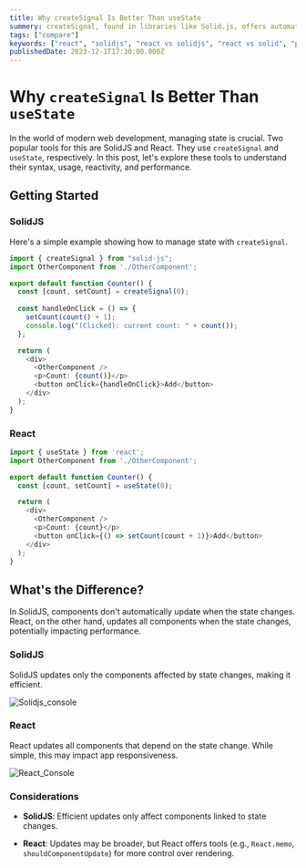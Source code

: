 ```yaml
---
title: Why createSignal Is Better Than useState
summery: createSignal, found in libraries like Solid.js, offers automatic state updates, simplifying React development. Unlike useState, it streamlines data management and enhances app performance.
tags: ["compare"]
keywords: ["react", "solidjs", "react vs solidjs", "react vs solid", "performance react solid"]
publishedDate: 2023-12-1T17:30:00.000Z
---
```

# Why `createSignal` Is Better Than `useState`

In the world of modern web development, managing state is crucial. Two popular tools for this are SolidJS and React. They use `createSignal` and `useState`, respectively. In this post, let's explore these tools to understand their syntax, usage, reactivity, and performance.

## Getting Started

### SolidJS

Here's a simple example showing how to manage state with `createSignal`.

```typescript
import { createSignal } from "solid-js";
import OtherComponent from './OtherComponent';

export default function Counter() {
  const [count, setCount] = createSignal(0);
  
  const handleOnClick = () => {
    setCount(count() + 1);
    console.log("(Clicked): current count: " + count());
  };

  return (
    <div>
      <OtherComponent />
      <p>Count: {count()}</p>
      <button onClick={handleOnClick}>Add</button>
    </div>
  );
}
```

### React

```typescript
import { useState } from 'react';
import OtherComponent from './OtherComponent';

export default function Counter() {
  const [count, setCount] = useState(0);

  return (
    <div>
      <OtherComponent />
      <p>Count: {count}</p>
      <button onClick={() => setCount(count + 1)}>Add</button>
    </div>
  );
} 
```

## What's the Difference?

In SolidJS, components don't automatically update when the state changes. React, on the other hand, updates all components when the state changes, potentially impacting performance.

### SolidJS

SolidJS updates only the components affected by state changes, making it efficient.

![Solidjs_console](https://i.ibb.co/Kh4FZSf/Screenshot-2024-01-10-134716.png)

### React

React updates all components that depend on the state change. While simple, this may impact app responsiveness.

![React_Console](https://i.ibb.co/CMFZ7f4/Screenshot-2024-01-10-135210.png)

### Considerations

- **SolidJS**: Efficient updates only affect components linked to state changes.
  
- **React**: Updates may be broader, but React offers tools (e.g., `React.memo`, `shouldComponentUpdate`) for more control over rendering.
